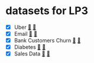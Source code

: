 # datasets for LP3

- [X] Uber [🚕](https://gist.github.com/hkrobotics/3425a3c7ebc79f059a10d6a619736a84) [💽](https://raw.githubusercontent.com/hkrobotics/datasets-lp3/main/uber.csv)
- [X] Email [📧]() [💽](https://raw.githubusercontent.com/hkrobotics/datasets-lp3/main/emails.csv)
- [X] Bank Customers Churn [🏦]() [💽](https://raw.githubusercontent.com/hkrobotics/datasets-lp3/main/Churn_Modelling.csv)
- [X] Diabetes [💊](https://gist.github.com/hkrobotics/7504dd73311c303a8cd6c4cf41f19cf8) [💽](https://raw.githubusercontent.com/hkrobotics/datasets-lp3/main/diabetes.csv)
- [X] Sales Data [💸]() [💽](https://raw.githubusercontent.com/hkrobotics/datasets-lp3/main/sales_data_sample.csv)
